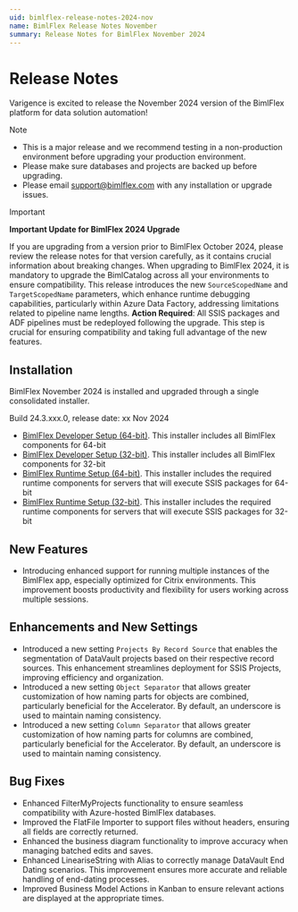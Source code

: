 ```yaml
---
uid: bimlflex-release-notes-2024-nov
name: BimlFlex Release Notes November
summary: Release Notes for BimlFlex November 2024
---
```


# Release Notes

Varigence is excited to release the November 2024 version of the BimlFlex platform for data solution automation!

> [!NOTE]
>
> - This is a major release and we recommend testing in a non-production environment before upgrading your production environment.
> - Please make sure databases and projects are backed up before upgrading.
> - Please email support@bimlflex.com with any installation or upgrade issues.


> [!IMPORTANT] 
> 
>**Important Update for BimlFlex 2024 Upgrade**
>
> If you are upgrading from a version prior to BimlFlex October 2024, please review the release notes for that version carefully, as it contains crucial information about breaking changes. 
> When upgrading to BimlFlex 2024, it is mandatory to upgrade the BimlCatalog across all your environments to ensure compatibility.
> This release introduces the new `SourceScopedName` and `TargetScopedName` parameters, which enhance runtime debugging capabilities, particularly within Azure Data Factory, addressing limitations related to pipeline name lengths.
> **Action Required**: All SSIS packages and ADF pipelines must be redeployed following the upgrade. This step is crucial for ensuring compatibility and taking full advantage of the new features.

<!--START:ONLINE-ONLY-->

## Installation

BimlFlex November 2024 is installed and upgraded through a single consolidated installer.

<!--\* MANUALLY UPDATE BUILD NUMBER UPON RELEASE -->

Build 24.3.xxx.0, release date: xx Nov 2024

>

- [BimlFlex Developer Setup (64-bit)](https://varigence.com/downloads/bimlflexdevsetup_x64_24.2.125.0.exe). This installer includes all BimlFlex components for 64-bit
- [BimlFlex Developer Setup (32-bit)](https://varigence.com/downloads/bimlflexdevsetup_x86_24.2.125.0.exe). This installer includes all BimlFlex components for 32-bit
- [BimlFlex Runtime Setup (64-bit)](https://varigence.com/downloads/bimlflexruntimesetup_x64_24.2.125.0.exe). This installer includes the required runtime components for servers that will execute SSIS packages for 64-bit
- [BimlFlex Runtime Setup (32-bit)](https://varigence.com/downloads/bimlflexruntimesetup_x86_24.2.125.0.exe). This installer includes the required runtime components for servers that will execute SSIS packages for 32-bit
<!--END:ONLINE-ONLY-->

## New Features

- Introducing enhanced support for running multiple instances of the BimlFlex app, especially optimized for Citrix environments. This improvement boosts productivity and flexibility for users working across multiple sessions.

## Enhancements and New Settings

- Introduced a new setting `Projects By Record Source` that enables the segmentation of DataVault projects based on their respective record sources. This enhancement streamlines deployment for SSIS Projects, improving efficiency and organization.
- Introduced a new setting `Object Separator` that allows greater customization of how naming parts for objects are combined, particularly beneficial for the Accelerator. By default, an underscore is used to maintain naming consistency.
- Introduced a new setting `Column Separator` that allows greater customization of how naming parts for columns are combined, particularly beneficial for the Accelerator. By default, an underscore is used to maintain naming consistency.

## Bug Fixes

- Enhanced FilterMyProjects functionality to ensure seamless compatibility with Azure-hosted BimlFlex databases.
- Improved the FlatFile Importer to support files without headers, ensuring all fields are correctly returned.
- Enhanced the business diagram functionality to improve accuracy when managing batched edits and saves.
- Enhanced LineariseString with Alias to correctly manage DataVault End Dating scenarios. This improvement ensures more accurate and reliable handling of end-dating processes.
- Improved Business Model Actions in Kanban to ensure relevant actions are displayed at the appropriate times.
